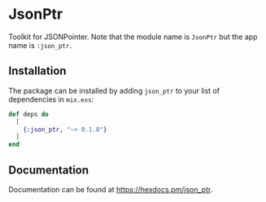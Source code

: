 # JsonPtr

Toolkit for JSONPointer.  Note that the module name is `JsonPtr` but the app name is `:json_ptr`.

## Installation

The package can be installed by adding `json_ptr` to your list of dependencies in `mix.exs`:

```elixir
def deps do
  [
    {:json_ptr, "~> 0.1.0"}
  ]
end
```

## Documentation

Documentation can be found at https://hexdocs.pm/json_ptr.


